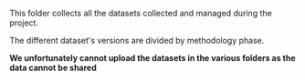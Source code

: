 This folder collects all the datasets collected and managed during the project.

The different dataset's versions are divided by methodology phase. 

**We unfortunately cannot upload the datasets in the various folders as the data cannot be shared**

